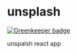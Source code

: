# unsplash

[![Greenkeeper badge](https://badges.greenkeeper.io/SandeepVattapparambil/unsplash.svg)](https://greenkeeper.io/)

unspalsh react app
